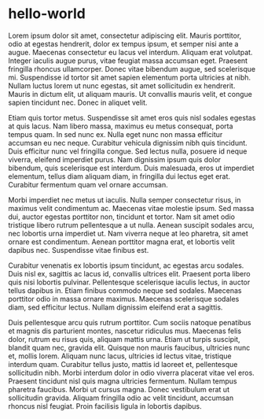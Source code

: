 hello-world
===========


Lorem ipsum dolor sit amet, consectetur adipiscing elit. Mauris porttitor, odio at egestas hendrerit, dolor ex tempus ipsum, et semper nisi ante a augue. Maecenas consectetur eu lacus vel interdum. Aliquam erat volutpat. Integer iaculis augue purus, vitae feugiat massa accumsan eget. Praesent fringilla rhoncus ullamcorper. Donec vitae bibendum augue, sed scelerisque mi. Suspendisse id tortor sit amet sapien elementum porta ultricies at nibh. Nullam luctus lorem ut nunc egestas, sit amet sollicitudin ex hendrerit. Mauris in dictum elit, ut aliquam mauris. Ut convallis mauris velit, et congue sapien tincidunt nec. Donec in aliquet velit.

Etiam quis tortor metus. Suspendisse sit amet eros quis nisl sodales egestas at quis lacus. Nam libero massa, maximus eu metus consequat, porta tempus quam. In sed nunc ex. Nulla eget nunc non massa efficitur accumsan eu nec neque. Curabitur vehicula dignissim nibh quis tincidunt. Duis efficitur nunc vel fringilla congue. Sed lectus nulla, posuere id neque viverra, eleifend imperdiet purus. Nam dignissim ipsum quis dolor bibendum, quis scelerisque est interdum. Duis malesuada, eros ut imperdiet elementum, tellus diam aliquam diam, in fringilla dui lectus eget erat. Curabitur fermentum quam vel ornare accumsan.

Morbi imperdiet nec metus ut iaculis. Nulla semper consectetur risus, in maximus velit condimentum ac. Maecenas vitae molestie ipsum. Sed massa dui, auctor egestas porttitor non, tincidunt et tortor. Nam sit amet odio tristique libero rutrum pellentesque a ut nulla. Aenean suscipit sodales arcu, nec lobortis urna imperdiet ut. Nam viverra neque at leo pharetra, sit amet ornare est condimentum. Aenean porttitor magna erat, et lobortis velit dapibus nec. Suspendisse vitae finibus est.

Curabitur venenatis ex lobortis ipsum tincidunt, ac egestas arcu sodales. Duis nisl ex, sagittis ac lacus id, convallis ultrices elit. Praesent porta libero quis nisi lobortis pulvinar. Pellentesque scelerisque iaculis lectus, in auctor tellus dapibus in. Etiam finibus commodo neque sed sodales. Maecenas porttitor odio in massa ornare maximus. Maecenas scelerisque sodales diam, sed efficitur lectus. Nullam dignissim eleifend erat a sagittis.

Duis pellentesque arcu quis rutrum porttitor. Cum sociis natoque penatibus et magnis dis parturient montes, nascetur ridiculus mus. Maecenas felis dolor, rutrum eu risus quis, aliquam mattis urna. Etiam ut turpis suscipit, blandit quam nec, gravida elit. Quisque non mauris faucibus, ultricies nunc et, mollis lorem. Aliquam nunc lacus, ultricies id lectus vitae, tristique interdum quam. Curabitur tellus justo, mattis id laoreet et, pellentesque sollicitudin nibh. Morbi interdum dolor in odio viverra placerat vitae vel eros. Praesent tincidunt nisl quis magna ultricies fermentum. Nullam tempus pharetra faucibus. Morbi ut cursus magna. Donec vestibulum erat ut sollicitudin gravida. Aliquam fringilla odio ac velit tincidunt, accumsan rhoncus nisl feugiat. Proin facilisis ligula in lobortis dapibus.
